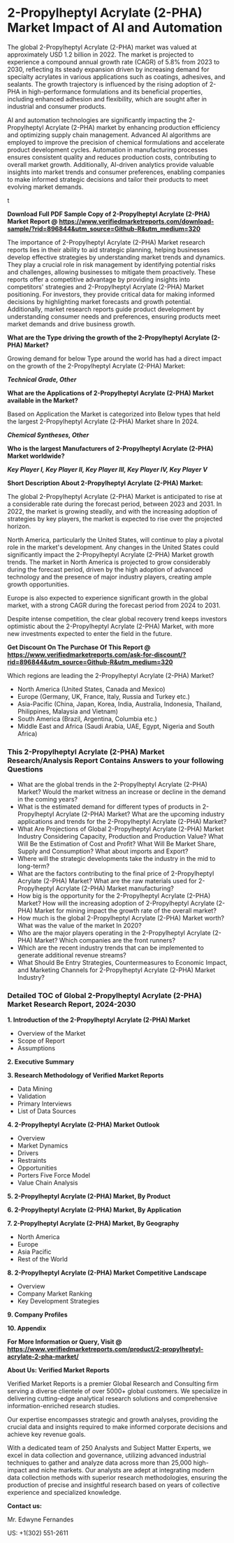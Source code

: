 <meta name="title" content="Global 2-Propylheptyl Acrylate (2-PHA) Market Impact of AI and Automation"><meta name="description" content="The global 2-Propylheptyl Acrylate (2-PHA) market was valued at approximately USD 1.2 billion in 2022. The market is projected to experience a compound annual growth r"><meta name="title" content="2-Propylheptyl Acrylate (2-PHA) Market Size, Share, Scope, Trends, Growth, Opportunities, Analysis, Forecast"><h1>2-Propylheptyl Acrylate (2-PHA) Market Impact of AI and Automation</h1><p>The global 2-Propylheptyl Acrylate (2-PHA) market was valued at approximately USD 1.2 billion in 2022. The market is projected to experience a compound annual growth rate (CAGR) of 5.8% from 2023 to 2030, reflecting its steady expansion driven by increasing demand for specialty acrylates in various applications such as coatings, adhesives, and sealants. The growth trajectory is influenced by the rising adoption of 2-PHA in high-performance formulations and its beneficial properties, including enhanced adhesion and flexibility, which are sought after in industrial and consumer products.</p><p>AI and automation technologies are significantly impacting the 2-Propylheptyl Acrylate (2-PHA) market by enhancing production efficiency and optimizing supply chain management. Advanced AI algorithms are employed to improve the precision of chemical formulations and accelerate product development cycles. Automation in manufacturing processes ensures consistent quality and reduces production costs, contributing to overall market growth. Additionally, AI-driven analytics provide valuable insights into market trends and consumer preferences, enabling companies to make informed strategic decisions and tailor their products to meet evolving market demands.</p>t</p><p id="" class=""><strong>Download Full PDF Sample Copy of 2-Propylheptyl Acrylate (2-PHA) Market Report @ <a href="https://www.verifiedmarketreports.com/download-sample/?rid=896844&utm_source=Github-R&utm_medium=320" target="_blank">https://www.verifiedmarketreports.com/download-sample/?rid=896844&utm_source=Github-R&utm_medium=320</a></strong></p><p>The importance of&nbsp;2-Propylheptyl Acrylate (2-PHA) Market research reports lies in their ability to aid strategic planning, helping businesses develop effective strategies by understanding market trends and dynamics. They play a crucial role in risk management by identifying potential risks and challenges, allowing businesses to mitigate them proactively. These reports offer a competitive advantage by providing insights into competitors' strategies and 2-Propylheptyl Acrylate (2-PHA) Market positioning. For investors, they provide critical data for making informed decisions by highlighting market forecasts and growth potential. Additionally, market research reports guide product development by understanding consumer needs and preferences, ensuring products meet market demands and drive business growth.</p><p><strong>What are the&nbsp;Type driving the growth of the 2-Propylheptyl Acrylate (2-PHA) Market?</strong></p><p id="" class="">Growing demand for below Type around the world has had a direct impact on the growth of the 2-Propylheptyl Acrylate (2-PHA) Market:</p><em><strong>Technical Grade, Other</strong></em></p><strong>What are the&nbsp;Applications&nbsp;of 2-Propylheptyl Acrylate (2-PHA) Market available in the Market?</strong></p><p id="" class="">Based on Application the Market is categorized into Below types that held the largest 2-Propylheptyl Acrylate (2-PHA) Market share In 2024.</p><em><strong>Chemical Syntheses, Other</strong></em></p><strong>Who is the largest Manufacturers of 2-Propylheptyl Acrylate (2-PHA) Market worldwide?</strong></p><p><em><strong>Key Player I, Key Player II, Key Player III, Key Player IV, Key Player V</strong></em></p><p id="" class=""><strong>Short Description About 2-Propylheptyl Acrylate (2-PHA) Market:</strong></p><p>The global 2-Propylheptyl Acrylate (2-PHA) Market is anticipated to rise at a considerable rate during the forecast period, between 2023 and 2031. In 2022, the market is growing steadily, and with the increasing adoption of strategies by key players, the market is expected to rise over the projected horizon.</p><p>North America, particularly the United States, will continue to play a pivotal role in the market's development. Any changes in the United States could significantly impact the 2-Propylheptyl Acrylate (2-PHA) Market growth trends. The market in North America is projected to grow considerably during the forecast period, driven by the high adoption of advanced technology and the presence of major industry players, creating ample growth opportunities.</p><p>Europe is also expected to experience significant growth in the global market, with a strong CAGR during the forecast period from 2024 to 2031.</p><p>Despite intense competition, the clear global recovery trend keeps investors optimistic about the 2-Propylheptyl Acrylate (2-PHA) Market, with more new investments expected to enter the field in the future.</p><p id="" class=""><strong>Get Discount On The Purchase Of This Report @ <a href="https://www.verifiedmarketreports.com/ask-for-discount/?rid=896844&utm_source=Github-R&utm_medium=320" target="_blank">https://www.verifiedmarketreports.com/ask-for-discount/?rid=896844&utm_source=Github-R&utm_medium=320</a></strong></p>Which regions are leading the 2-Propylheptyl Acrylate (2-PHA) Market?</p><ul><li>North America (United States, Canada and Mexico)</li><li>Europe (Germany, UK, France, Italy, Russia and Turkey etc.)</li><li>Asia-Pacific (China, Japan, Korea, India, Australia, Indonesia, Thailand, Philippines, Malaysia and Vietnam)</li><li>South America (Brazil, Argentina, Columbia etc.)</li><li>Middle East and Africa (Saudi Arabia, UAE, Egypt, Nigeria and South Africa)</li></ul><h3 id="" class="">This 2-Propylheptyl Acrylate (2-PHA) Market Research/Analysis Report Contains Answers to your following Questions</h3><ul><li>What are the global trends in the 2-Propylheptyl Acrylate (2-PHA) Market? Would the market witness an increase or decline in the demand in the coming years?</li><li>What is the estimated demand for different types of products in 2-Propylheptyl Acrylate (2-PHA) Market? What are the upcoming industry applications and trends for the 2-Propylheptyl Acrylate (2-PHA) Market?</li><li>What Are Projections of Global 2-Propylheptyl Acrylate (2-PHA) Market Industry Considering Capacity, Production and Production Value? What Will Be the Estimation of Cost and Profit? What Will Be Market Share, Supply and Consumption? What about imports and Export?</li><li>Where will the strategic developments take the industry in the mid to long-term?</li><li>What are the factors contributing to the final price of 2-Propylheptyl Acrylate (2-PHA) Market? What are the raw materials used for 2-Propylheptyl Acrylate (2-PHA) Market manufacturing?</li><li>How big is the opportunity for the 2-Propylheptyl Acrylate (2-PHA) Market? How will the increasing adoption of 2-Propylheptyl Acrylate (2-PHA) Market for mining impact the growth rate of the overall market?</li><li>How much is the global 2-Propylheptyl Acrylate (2-PHA) Market worth? What was the value of the market In 2020?</li><li>Who are the major players operating in the 2-Propylheptyl Acrylate (2-PHA) Market? Which companies are the front runners?</li><li>Which are the recent industry trends that can be implemented to generate additional revenue streams?</li><li>What Should Be Entry Strategies, Countermeasures to Economic Impact, and Marketing Channels for 2-Propylheptyl Acrylate (2-PHA) Market Industry?</li></ul><h3 id="" class="">Detailed TOC of Global 2-Propylheptyl Acrylate (2-PHA) Market Research Report, 2024-2030</h3><p id="" class=""><strong>1. Introduction of the 2-Propylheptyl Acrylate (2-PHA) Market</strong></p><ul><li>Overview of the Market</li><li>Scope of Report</li><li>Assumptions</li></ul><p id="" class=""><strong>2. Executive Summary</strong></p><p id="" class=""><strong>3. Research Methodology of Verified Market Reports</strong></p><ul><li>Data Mining</li><li>Validation</li><li>Primary Interviews</li><li>List of Data Sources</li></ul><p id="" class=""><strong>4. 2-Propylheptyl Acrylate (2-PHA) Market Outlook</strong></p><ul><li>Overview</li><li>Market Dynamics</li><li>Drivers</li><li>Restraints</li><li>Opportunities</li><li>Porters Five Force Model</li><li>Value Chain Analysis</li></ul><p id="" class=""><strong>5. 2-Propylheptyl Acrylate (2-PHA) Market, By Product</strong></p><p id="" class=""><strong>6. 2-Propylheptyl Acrylate (2-PHA) Market, By Application</strong></p><p id="" class=""><strong>7. 2-Propylheptyl Acrylate (2-PHA) Market, By Geography</strong></p><ul><li>North America</li><li>Europe</li><li>Asia Pacific</li><li>Rest of the World</li></ul><p id="" class=""><strong>8. 2-Propylheptyl Acrylate (2-PHA) Market Competitive Landscape</strong></p><ul><li>Overview</li><li>Company Market Ranking</li><li>Key Development Strategies</li></ul><p id="" class=""><strong>9. Company Profiles</strong></p><p id="" class=""><strong>10. Appendix</strong></p><p id="" class=""><strong>For More Information or Query, Visit @ <a href="https://www.verifiedmarketreports.com/product/2-propylheptyl-acrylate-2-pha-market/" target="_blank">https://www.verifiedmarketreports.com/product/2-propylheptyl-acrylate-2-pha-market/</a></strong></p><p id="" class=""><strong>About Us: Verified Market Reports</strong></p><p id="" class="">Verified Market Reports is a premier Global Research and Consulting firm serving a diverse clientele of over 5000+ global customers. We specialize in delivering cutting-edge analytical research solutions and comprehensive information-enriched research studies.</p><p id="" class="">Our expertise encompasses strategic and growth analyses, providing the crucial data and insights required to make informed corporate decisions and achieve key revenue goals.</p><p id="" class="">With a dedicated team of 250 Analysts and Subject Matter Experts, we excel in data collection and governance, utilizing advanced industrial techniques to gather and analyze data across more than 25,000 high-impact and niche markets. Our analysts are adept at integrating modern data collection methods with superior research methodologies, ensuring the production of precise and insightful research based on years of collective experience and specialized knowledge.</p><p id="" class=""><strong>Contact us:</strong></p><p id="" class="">Mr. Edwyne Fernandes</p><p id="" class="">US: +1(302) 551-2611</p>